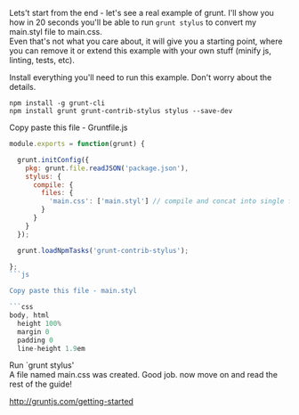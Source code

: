 Lets't start from the end - let's see a real example of grunt.
I'll show you how in 20 seconds you'll be able to run `grunt stylus` to convert my main.styl file to main.css.  
Even that's not what you care about, it will give you a starting point, where you can remove it or extend this example with your own stuff (minify js, linting, tests, etc).

Install everything you'll need to run this example. Don't worry about the details.

    npm install -g grunt-cli
    npm install grunt grunt-contrib-stylus stylus --save-dev

Copy paste this file - Gruntfile.js

```js
module.exports = function(grunt) {

  grunt.initConfig({
    pkg: grunt.file.readJSON('package.json'),
    stylus: {
      compile: {
        files: {
          'main.css': ['main.styl'] // compile and concat into single file
        }
      }
    }
  });

  grunt.loadNpmTasks('grunt-contrib-stylus');

};
```js

Copy paste this file - main.styl

```css
body, html
  height 100%
  margin 0
  padding 0
  line-height 1.9em
```

Run `grunt stylus'  
A file named main.css was created. Good job. now move on and read the rest of the guide!

http://gruntjs.com/getting-started
